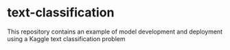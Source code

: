 # text-classification
This repository contains an example of model development and deployment using a Kaggle text classification problem
